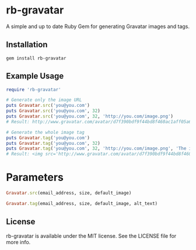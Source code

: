 rb-gravatar
=============

A simple and up to date Ruby Gem for generating Gravatar images and tags. 

## Installation

```shell
gem install rb-gravatar
````

## Example Usage

```ruby
require 'rb-gravatar'

# Generate only the image URL
puts Gravatar.src('you@you.com')
puts Gravatar.src('you@you.com', 32)
puts Gravatar.src('you@you.com', 32, 'http://you.com/image.png')
# Result: http://www.gravatar.com/avatar/d7f390bdf9f44bd8f460ac1aff05a603?s=32&d=http%3A%2F%2Fyou.com%2Fimage.png

# Generate the whole image tag
puts Gravatar.tag('you@you.com')
puts Gravatar.tag('you@you.com', 32)
puts Gravatar.tag('you@you.com', 32, 'http://you.com/image.png', 'The image alt text')
# Result: <img src='http://www.gravatar.com/avatar/d7f390bdf9f44bd8f460ac1aff05a603?s=32&d=http%3A%2F%2Fyou.com%2Fimage.png' />

```

# Parameters

```ruby
Gravatar.src(email_address, size, default_image)
```

```ruby
Gravatar.tag(email_address, size, default_image, alt_text)
```

## License

rb-gravatar is available under the MIT license. See the LICENSE file for more info.
